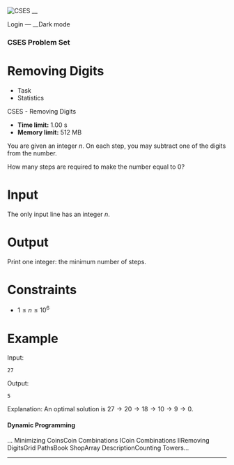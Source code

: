 ![CSES](/logo.png?1) __

Login — __Dark mode

### CSES Problem Set

# Removing Digits

  * Task
  * Statistics

CSES - Removing Digits

  * **Time limit:** 1.00 s
  * **Memory limit:** 512 MB

You are given an integer $n$. On each step, you may subtract one of the digits
from the number.

How many steps are required to make the number equal to $0$?

# Input

The only input line has an integer $n$.

# Output

Print one integer: the minimum number of steps.

# Constraints

  * $1 \le n \le 10^6$

# Example

Input:

``` 27 ```

Output:

``` 5 ```

Explanation: An optimal solution is $27 \rightarrow 20 \rightarrow 18
\rightarrow 10 \rightarrow 9 \rightarrow 0$.

#### Dynamic Programming

... Minimizing CoinsCoin Combinations ICoin Combinations IIRemoving DigitsGrid
PathsBook ShopArray DescriptionCounting Towers...

* * *


